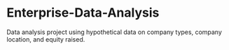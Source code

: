 # Enterprise-Data-Analysis
Data analysis project using hypothetical data on company types, company location, and equity raised. 
